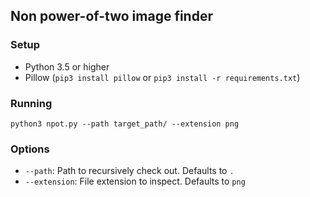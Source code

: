 ## Non power-of-two image finder

### Setup
- Python 3.5 or higher
- Pillow (`pip3 install pillow` or `pip3 install -r requirements.txt`)

### Running

    python3 npot.py --path target_path/ --extension png

### Options

- `--path`: Path to recursively check out. Defaults to `.`
- `--extension`: File extension to inspect. Defaults to `png`